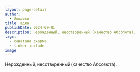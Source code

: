 ```yaml
---
layout: page-detail
author:
  - Яшодеви
title: аджа
publishDate: 2024-09-01
description: Нерожденный, несотворенный (качество Абсолюта).
tags:
  - санатана дхарма
  - linker-include
image: 
---
```


Нерожденный, несотворенный (качество Абсолюта).

